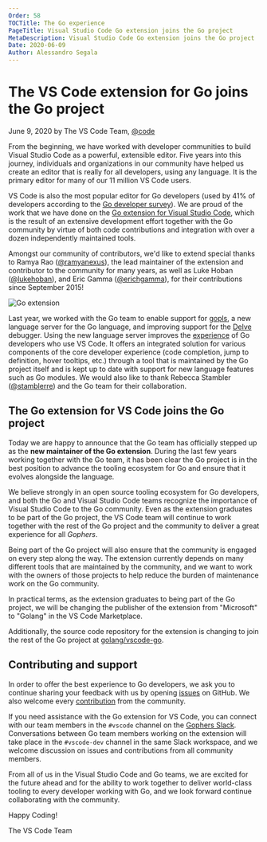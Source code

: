 ```yaml
---
Order: 58
TOCTitle: The Go experience
PageTitle: Visual Studio Code Go extension joins the Go project
MetaDescription: Visual Studio Code Go extension joins the Go project
Date: 2020-06-09
Author: Alessandro Segala
---
```


# The VS Code extension for Go joins the Go project

June 9, 2020 by The VS Code Team, [@code](https://twitter.com/code)

From the beginning, we have worked with developer communities to build Visual Studio Code as a powerful, extensible editor. Five years into this journey, individuals and organizations in our community have helped us create an editor that is really for all developers, using any language. It is the primary editor for many of our 11 million VS Code users.

VS Code is also the most popular editor for Go developers (used by 41% of developers according to the [Go developer survey](https://blog.golang.org/survey2019-results)). We are proud of the work that we have done on the [Go extension for Visual Studio Code](https://marketplace.visualstudio.com/items?itemName=golang.Go), which is the result of an extensive development effort together with the Go community by virtue of both code contributions and integration with over a dozen independently maintained tools.

Amongst our community of contributors, we'd like to extend special thanks to Ramya Rao ([@ramyanexus](https://twitter.com/ramyanexus/)), the lead maintainer of the extension and contributor to the community for many years, as well as Luke Hoban ([@lukehoban](https://twitter.com/lukehoban/)), and Eric Gamma ([@erichgamma](https://twitter.com/erichgamma/)), for their contributions since September 2015!

![Go extension](go-extension.png)

Last year, we worked with the Go team to enable support for [gopls](https://golang.org/s/gopls), a new language server for the Go language, and improving support for the [Delve](https://github.com/go-delve/delve/issues/1515) debugger. Using the new language server improves the [experience](https://www.youtube.com/watch?v=EFJfdWzBHwE) of Go developers who use VS Code. It offers an integrated solution for various components of the core developer experience (code completion, jump to definition, hover tooltips, etc.) through a tool that is maintained by the Go project itself and is kept up to date with support for new language features such as Go modules. We would also like to thank Rebecca Stambler ([@stamblerre](https://twitter.com/lukehoban/)) and the Go team for their collaboration.


## The Go extension for VS Code joins the Go project

Today we are happy to announce that the Go team has officially stepped up as the **new maintainer of the Go extension**. During the last few years working together with the Go team, it has been clear the Go project is in the best position to advance the tooling ecosystem for Go and ensure that it evolves alongside the language.

We believe strongly in an open source tooling ecosystem for Go developers, and both the Go and Visual Studio Code teams recognize the importance of Visual Studio Code to the Go community. Even as the extension graduates to be part of the Go project, the VS Code team will continue to work together with the rest of the Go project and the community to deliver a great experience for all *Gophers*. 

Being part of the Go project will also ensure that the community is engaged on every step along the way. The extension currently depends on many different tools that are maintained by the community, and we want to work with the owners of those projects to help reduce the burden of maintenance work on the Go community.

In practical terms, as the extension graduates to being part of the Go project, we will be changing the publisher of the extension from "Microsoft" to "Golang" in the VS Code Marketplace.

Additionally, the source code repository for the extension is changing to join the rest of the Go project at [golang/vscode-go](https://github.com/golang/vscode-go).

## Contributing and support

In order to offer the best experience to Go developers, we ask you to continue sharing your feedback with us by opening [issues](https://github.com/golang/vscode-go/issues) on GitHub. We also welcome every [contribution](https://github.com/golang/vscode-go/blob/master/docs/contributing.md) from the community.

If you need assistance with the Go extension for VS Code, you can connect with our team members in the `#vscode` channel on the [Gophers Slack](https://invite.slack.golangbridge.org). Conversations between Go team members working on the extension will take place in the `#vscode-dev` channel in the same Slack workspace, and we welcome discussion on issues and contributions from all community members.

From all of us in the Visual Studio Code and Go teams, we are excited for the future ahead and for the ability to work together to deliver world-class tooling to every developer working with Go, and we look forward continue collaborating with the community.

Happy Coding!

The VS Code Team
